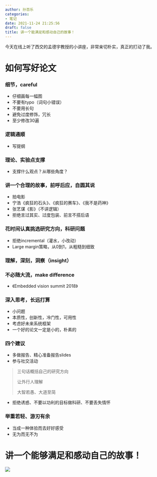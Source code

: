 ```yaml
---
author: 孙百乐
categories:
- 笔记
date: 2021-11-24 21:25:56
draft: false
title: 讲一个能满足和感动自己的故事！
---
```


今天在线上听了西交的孟德宇教授的小讲座，非常亲切朴实，真正的打动了我。

# 如何写好论文

### 细节，careful

*   仔细画每一幅图
*   不要有typo（词句小错误）
*   不要用长句
*   避免过度修饰，冗长
*   至少修改30遍

### 逻辑通顺

*   写提纲

### 理论、实验点支撑

*   支撑什么观点？从哪些角度？

### 讲一个合理的故事，前呼后应，自圆其说

*   拍电影
*   宁浩《疯狂的石头》、《疯狂的赛车》、《我不是药神》
*   张艺谋《影》（不讲逻辑）
*   拒绝言过其实、过度包装、前言不搭后语

### 花时间认真挑选研究方向，科研问题

*   拒绝incremental（灌水，小改动）
*   Large margin策略，从0到1，从粗糙到细致

### 理解，深刻，洞察（insight）

### 不必随大流，make difference

*   《Embedded vision summit 2018》

### 深入思考，长远打算

*   小问题
*   本质性，创新性，冷门性，可用性
*   考虑好未来系统框架
*   一个好的论文一定是小的，朴素的

### 四个建议

*   多做报告、精心准备报告slides
*   参与社交活动

> 三句话概括自己的研究方向
> 
> 让外行人理解
> 
> 大智若愚、大道至简

*   拒绝诱惑、不要以功利的目标做科研、不要丢失情怀

### 举重若轻、游刃有余

*   当成一种体验而去好好感受
*   无为而无不为

# 讲一个能够满足和感动自己的故事！

![](https://cdn.jsdelivr.net/gh/leyouBaloy/mypic/wp-content/uploads/2021/11/孟德宇-西交-1024x461.jpg)